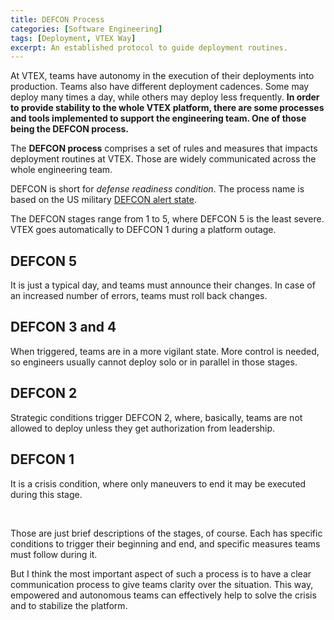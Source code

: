 ```yaml
---
title: DEFCON Process
categories: [Software Engineering]
tags: [Deployment, VTEX Way]
excerpt: An established protocol to guide deployment routines.
---
```


At VTEX, teams have autonomy in the execution of their deployments into production. Teams also have different deployment cadences. Some may deploy many times a day, while others may deploy less frequently. **In order to provide stability to the whole VTEX platform, there are some processes and tools implemented to support the engineering team. One of those being the DEFCON process.**

The **DEFCON process** comprises a set of rules and measures that impacts deployment routines at VTEX. Those are widely communicated across the whole engineering team.

DEFCON is short for *defense readiness condition*. The process name is based on the US military [DEFCON alert state](https://en.wikipedia.org/wiki/DEFCON).

The DEFCON stages range from 1 to 5, where DEFCON 5 is the least severe. VTEX goes automatically to DEFCON 1 during a platform outage.

## DEFCON 5

It is just a typical day, and teams must announce their changes. In case of an increased number of errors, teams must roll back changes.

## DEFCON 3 and 4

When triggered, teams are in a more vigilant state. More control is needed, so engineers usually cannot deploy solo or in parallel in those stages.

## DEFCON 2

Strategic conditions trigger DEFCON 2, where, basically, teams are not allowed to deploy unless they get authorization from leadership.

## DEFCON 1

It is a crisis condition, where only maneuvers to end it may be executed during this stage.

<br />

Those are just brief descriptions of the stages, of course. Each has specific conditions to trigger their beginning and end, and specific measures teams must follow during it.

But I think the most important aspect of such a process is to have a clear communication process to give teams clarity over the situation. This way, empowered and autonomous teams can effectively help to solve the crisis and to stabilize the platform.